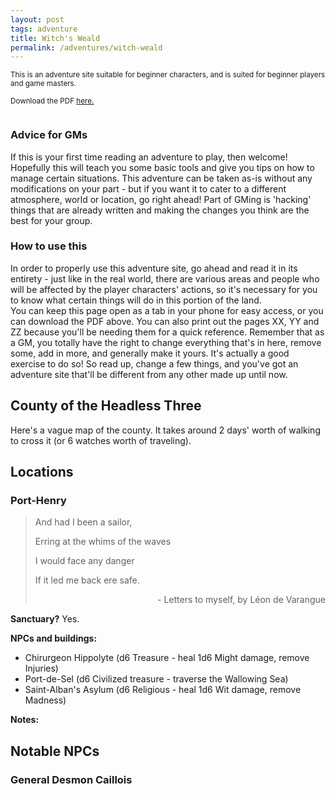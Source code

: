 ```yaml
---
layout: post
tags: adventure
title: Witch's Weald
permalink: /adventures/witch-weald
---
```

<small>This is an adventure site suitable for beginner characters, and is suited for beginner players and game masters.</small>

<small>Download the PDF <u>here.</u></small>

<div class="row">
<div class="column">
  
<h3>Advice for GMs</h3>
If this is your first time reading an adventure to play, then welcome! Hopefully this will teach you some basic tools and give you tips on how to manage certain situations. This adventure can be taken as-is without any modifications on your part - but if you want it to cater to a different atmosphere, world or location, go right ahead! Part of GMing is 'hacking' things that are already written and making the changes you think are the best for your group.

</div>
<div class="column">
  
<h3>How to use this</h3>
In order to properly use this adventure site, go ahead and read it in its entirety - just like in the real world, there are various areas and people who will be affected by the player characters' actions, so it's necessary for you to know what certain things will do in this portion of the land.
<br>
You can keep this page open as a tab in your phone for easy access, or you can download the PDF above. You can also print out the pages XX, YY and ZZ because you'll be needing them for a quick reference. Remember that as a GM, you totally have the right to change everything that's in here, remove some, add in more, and generally make it yours. It's actually a good exercise to do so! So read up, change a few things, and you've got an adventure site that'll be different from any other made up until now.
 
</div>
</div>

## County of the Headless Three

Here's a vague map of the county. It takes around 2 days' worth of walking to cross it (or 6 watches worth of traveling).

## Locations

### Port-Henry

>And had I been a sailor,
>
>Erring at the whims of the waves
>
>I would face any danger
>
>If it led me back ere safe.
>
><p style="text-align: right">- Letters to myself, by Léon de Varangue</p>

<b>Sanctuary?</b> Yes.

<b>NPCs and buildings:</b>
* Chirurgeon Hippolyte (d6 Treasure - heal 1d6 Might damage, remove Injuries)
* Port-de-Sel (d6 Civilized treasure - traverse the Wallowing Sea)
* Saint-Alban's Asylum (d6 Religious - heal 1d6 Wit damage, remove Madness)

<b>Notes:</b>

## Notable NPCs

### General Desmon Caillois




